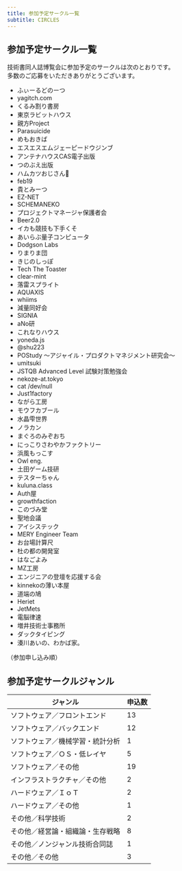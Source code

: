 ```yaml
---
title: 参加予定サークル一覧
subtitle: CIRCLES
---
```


## 参加予定サークル一覧

技術書同人誌博覧会に参加予定のサークルは次のとおりです。<br>
多数のご応募をいただきありがとうございます。<br>

- ふぃーるどのーつ
- yagitch.com
- くるみ割り書房
- 東京ラビットハウス
- 親方Project
- Parasuicide
- めもおきば
- エスエスエムジェーピードウジンブ
- アンテナハウスCAS電子出版
- つのぶえ出版
- ハムカツおじさん🤘
- feb19
- 貴とみーつ
- EZ-NET
- SCHEMANEKO
- プロジェクトマネージャ保護者会
- Beer2.0
- イカも競技も下手くそ
- あいらぶ量子コンピュータ
- Dodgson Labs
- りまりま団
- きじのしっぽ
- Tech The Toaster
- clear-mint
- 落雷スプライト
- AQUAXIS
- whiims
- 減量同好会
- SIGNIA
- aNo研
- これなりハウス
- yoneda.js
- @shu223
- POStudy 〜アジャイル・プロダクトマネジメント研究会〜
- umitsuki
- JSTQB Advanced Level 試験対策勉強会
- nekoze-at.tokyo
- cat /dev/null
- Just1factory
- ながら工房
- モウフカブール
- 水晶雫世界
- ノラカン
- まぐろのみぞおち
- にっこりさわやかファクトリー
- 浜風もっこす
- Owl eng.
- 土田ゲーム技研
- テスターちゃん
- kuluna.class
- Auth屋
- growthfaction
- このづみ堂
- 聖地会議
- アイシステック
- MERY Engineer Team
- お台場計算尺
- 杜の都の開発室
- はなごよみ
- MZ工房
- エンジニアの登壇を応援する会
- kinnekoの薄い本屋
- 道端の鳩
- Heriet
- JetMets
- 電脳律速
- 増井技術士事務所
- ダックタイピング
- 湊川あいの、わかば家。

（参加申し込み順）

## 参加予定サークルジャンル

ジャンル | 申込数
---------|--------
ソフトウェア／フロントエンド | 13
ソフトウェア／バックエンド | 12
ソフトウェア／機械学習・統計分析 | 1
ソフトウェア／ＯＳ・低レイヤ | 5
ソフトウェア／その他 | 19
インフラストラクチャ／その他 | 2
ハードウェア／ＩｏＴ | 2
ハードウェア／その他 | 1
その他／科学技術 | 2
その他／経営論・組織論・生存戦略 | 8
その他／ノンジャンル技術合同誌 | 1
その他／その他 | 3
